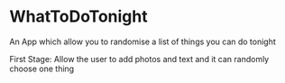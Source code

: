 # WhatToDoTonight
An App which allow you to randomise a list of things you can do tonight

First Stage:
Allow the user to add photos and text and it can randomly choose one thing

